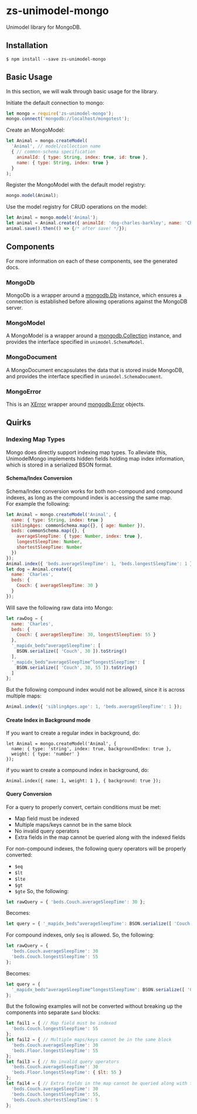 # zs-unimodel-mongo

Unimodel library for MongoDB.

## Installation

```shell
$ npm install --save zs-unimodel-mongo
```

## Basic Usage

In this section, we will walk through basic usage for the library.

Initiate the default connection to mongo:
```js
let mongo = require('zs-unimodel-mongo');
mongo.connect('mongodb://localhost/mongotest');
```

Create an MongoModel:
```js
let Animal = mongo.createModel(
  'Animal', // model/collection name
  { // common-schema specification
    animalId: { type: String, index: true, id: true },
    name: { type: String, index: true }
  }
);
```

Register the MongoModel with the default model registry:
```js
mongo.model(Animal);
```

Use the model registry for CRUD operations on the model:
```js
let Animal = mongo.model('Animal');
let animal = Animal.create({ animalId: 'dog-charles-barkley', name: 'Charles Barkley' });
animal.save().then(() => {/* after save! */});
```

## Components
For more information on each of these components, see the generated docs.

### MongoDb
MongoDb is a wrapper around a [mongodb.Db][0] instance, which ensures a connection is established before
allowing operations against the MongoDB server.

### MongoModel
A MongoModel is a wrapper around a [mongodb.Collection][1] instance, and provides the interface specified
in `unimodel.SchemaModel`.

### MongoDocument
A MongoDocument encapsulates the data that is stored inside MongoDB, and provides the interface specified
in `unimodel.SchemaDocument`.

### MongoError
This is an [XError][2] wrapper around [mongodb.Error][3] objects.

[0]: http://mongodb.github.io/node-mongodb-native/2.0/api/Db.html
[1]: http://mongodb.github.io/node-mongodb-native/2.0/api/Collection.html
[2]: https://github.com/crispy1989/node-xerror
[3]: http://mongodb.github.io/node-mongodb-native/2.0/api/MongoError.html

## Quirks

### Indexing Map Types
Mongo does directly support indexing map types. To alleviate this, UnimodelMongo implements hidden
fields holding map index information, which is stored in a serialized BSON format.

#### Schema/Index Conversion
Schema/Index conversion works for both non-compound and compound indexes, as long as the compound index is accessing the same map.  
For example the following:
```js
let Animal = mongo.createModel('Animal', {
  name: { type: String, index: true }
  siblingAges: commonSchema.map({}, { age: Number }),
  beds: commonSchema.map({}, {
    averageSleepTime: { type: Number, index: true },
    longestSleepTime: Number,
    shortestSleepTime: Number
  })
});
Animal.index({ 'beds.averageSleepTime': 1, 'beds.longestSleepTime': 1 });
let dog = Animal.create({
  name: 'Charles',
  beds: {
    Couch: { averageSleepTime: 30 }
  }
});
```
Will save the following raw data into Mongo:
```js
let rawDog = {
  name: 'Charles',
  beds: {
    Couch: { averageSleepTime: 30, longestSleepTiem: 55 }
  },
  '_mapidx_beds^averageSleepTime': [
    BSON.serialize([ 'Couch', 30 ]).toString()
  ],
  '_mapidx_beds^averageSleepTime^longestSleepTime': [
    BSON.serialize([ 'Couch', 30, 55 ]).toString()
  ]
};
```
But the following compound index would not be allowed, since it is across multiple maps:
```js
Animal.index({ 'siblingAges.age': 1, 'beds.averageSleepTime': 1 });
```

#### Create Index in Background mode
If you want to create a regular index in background, do:
```
let Animal = mongo.createModel('Animal', {
  name: { type: 'string', index: true, backgroundIndex: true },
  weight: { type: 'number' }
});
```
if you want to create a compound index in background, do:
```
Animal.index({ name: 1, weight: 1 }, { background: true });
```

#### Query Conversion
For a query to properly convert, certain conditions must be met:
* Map field must be indexed
* Multiple maps/keys cannot be in the same block
* No invalid query operators
* Extra fields in the map cannot be queried along with the indexed fields

For non-compound indexes, the following query operators will be properly converted:
* `$eq`
* `$lt`
* `$lte`
* `$gt`
* `$gte`
So, the following:
```js
let rawQuery = { 'beds.Couch.averageSleepTime': 30 };
```
Becomes:
```js
let query = { '_mapidx_beds^averageSleepTime': BSON.serialize([ 'Couch', 30 ]).toString() };
```

For compound indexes, only `$eq` is allowed.
So, the following:
```js
let rawQuery = {
  'beds.Couch.averageSleepTime': 30
  'beds.Couch.longestSleepTime': 55
};
```
Becomes:
```js
let query = {
  '_mapidx_beds^averageSleepTime^longestSleepTime': BSON.serialize([ 'Couch', 30, 55 ]).toString()
};
```

But the following examples will not be converted without breaking up the components into separate
`$and` blocks:
```js
let fail1 = { // Map field must be indexed
  'beds.Couch.longestSleepTime': 55
};
let fail2 = { // Multiple maps/keys cannot be in the same block
  'beds.Couch.averageSleepTime': 30
  'beds.Floor.longestSleepTime': 55
};
let fail3 = { // No invalid query operators
  'beds.Couch.averageSleepTime': 30
  'beds.Floor.longestSleepTime': { $lt: 55 }
};
let fail4 = { // Extra fields in the map cannot be queried along with the indexed fields
  'beds.Couch.averageSleepTime': 30
  'beds.Couch.longestSleepTime': 55,
  'beds.Couch.shortestSleepTime': 5
};
```
